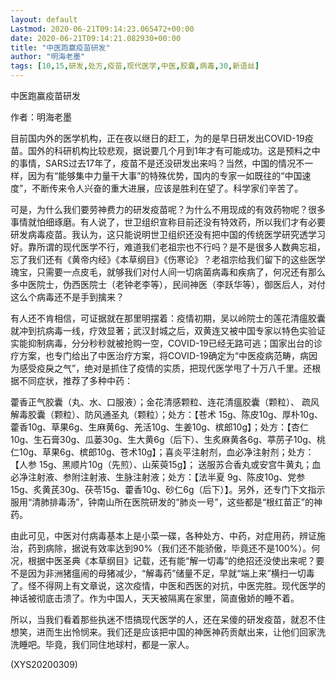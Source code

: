 ```yaml
---
layout: default
Lastmod: 2020-06-21T09:14:23.065472+00:00
date: 2020-06-21T09:14:21.082930+00:00
title: "中医跑赢疫苗研发"
author: "明海老墨"
tags: [10,15,研发,处方,疫苗,现代医学,中医,胶囊,病毒,30,新语丝]
---
```


中医跑赢疫苗研发

作者：明海老墨

目前国内外的医学机构，正在夜以继日的赶工，为的是早日研发出COVID-19疫苗。国外的科研机构比较悲观，据说要几个月到1年才有可能成功。这是预料之中的事情，SARS过去17年了，疫苗不是还没研发出来吗？当然，中国的情况不一样，因为有“能够集中力量干大事”的特殊优势，国内的专家一如既往的“中国速度”，不断传来令人兴奋的重大进展，应该是胜利在望了。科学家们辛苦了。

可是，为什么我们要劳神费力的研发疫苗呢？为什么不用现成的有效药物呢？很多事情就怕细琢磨。有人说了，世卫组织宣称目前还没有特效药，所以我们才有必要研发病毒疫苗。我认为，这只能说明世卫组织还没有把中国的传统医学研究透学习好。靠所谓的现代医学不行，难道我们老祖宗也不行吗？是不是很多人数典忘祖，忘了我们还有《黄帝内经》《本草纲目》《伤寒论》？老祖宗给我们留下的这些医学瑰宝，只需要一点皮毛，就够我们对付人间一切病菌病毒和疾病了，何况还有那么多中医院士，伪西医院士（老钟老李等），民间神医（李跃华等），御医后人，对付这么个病毒还不是手到擒来？

有人还不肯相信，可证据就在那里明摆着：疫情初期，吴以岭院士的莲花清瘟胶囊就冲到抗病毒一线，疗效显著；武汉封城之后，双黄连又被中国专家以特色实验证实能抑制病毒，分分秒秒就被抢购一空，COVID-19已经无路可逃；国家出台的诊疗方案，也专门给出了中医治疗方案，将COVID-19确定为“中医疫病范畴，病因为感受疫戾之气”，绝对是抓住了疫情的实质，把现代医学甩了十万八千里。还根据不同症状，推荐了多种中药：

藿香正气胶囊（丸、水、口服液）；金花清感颗粒、连花清瘟胶囊（颗粒）、 疏风解毒胶囊（颗粒）、防风通圣丸（颗粒）；处方：【苍术 15g、陈皮10g、厚朴10g、藿香10g、草果6g、生麻黄6g、羌活10g、生姜10g、槟郎10g】；处方：【杏仁 10g、生石膏30g、瓜蒌30g、生大黄6g（后下）、生炙麻黄各6g、葶苈子10g、桃仁10g、草果6g、槟郎10g、苍术10g】；喜炎平注射剂，血必净注射剂；处方：【人参 15g、黑顺片10g（先煎）、山茱萸15g】； 送服苏合香丸或安宫牛黄丸；血必净注射液、参附注射液、生脉注射液；处方：【法半夏 9g、陈皮10g、党参15g、炙黄芪30g、茯苓15g、藿香10g、砂仁6g（后下）】。另外，还专门下文指示服用“清肺排毒汤”，钟南山所在医院研发的“肺炎一号”，这些都是“根红苗正”的神药。

由此可见，中医对付病毒基本上是小菜一碟，各种处方、中药，对症用药，辨证施治，药到病除，据说有效率达到90%（我们还不能骄傲，毕竟还不是100%）。何况，根据中医圣典《本草纲目》记载，还有能“解一切毒”的绝招还没使出来呢？要不是因为非洲猪瘟闹的母猪减少，“解毒药”储量不足，早就“端上来”横扫一切毒了。怪不得网上有文章说，这次疫情，中医和西医的对抗，中医完胜。现代医学的神话被彻底击溃了。作为中国人，天天被隔离在家里，简直傲娇的睡不着。

所以，当我们看着那些执迷不悟搞现代医学的人，还在呆傻的研发疫苗，就忍不住想笑，进而生出怜悯来。我们还是应该把中国的神医神药贡献出来，让他们回家洗洗睡吧。毕竟，我们同住地球村，都是一家人。

(XYS20200309)

